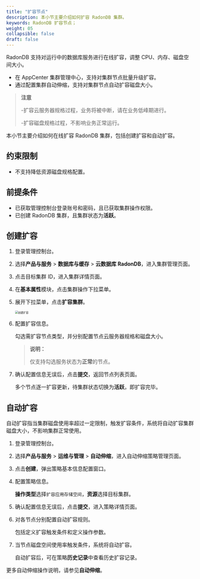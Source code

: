 ```yaml
---
title: "扩容节点"
description: 本小节主要介绍如何扩容 RadonDB 集群。 
keywords: RadonDB 扩容节点；
weight: 05
collapsible: false
draft: false
---
```



RadonDB 支持对运行中的数据库服务进行在线扩容，调整 CPU、内存、磁盘空间大小。

- 在 AppCenter 集群管理中心，支持对集群节点批量升级扩容。
- 通过配置集群自动伸缩，支持对集群节点自动扩容磁盘大小。

> **注意**
> 
> -扩容云服务器规格过程，业务将被中断，请在业务低峰期进行。
> 
> -扩容磁盘规格过程，不影响业务正常运行。

本小节主要介绍如何在线扩容 RadonDB 集群，包括创建扩容和自动扩容。

## 约束限制

- 不支持降低资源磁盘规格配置。

## 前提条件

- 已获取管理控制台登录账号和密码，且已获取集群操作权限。
- 已创建 RadonDB 集群，且集群状态为**活跃**。

## 创建扩容

1. 登录管理控制台。
2. 选择**产品与服务** > **数据库与缓存** > **云数据库 RadonDB**，进入集群管理页面。
3. 点击目标集群 ID，进入集群详情页面。
4. 在**基本属性**模块，点击集群操作下拉菜单。
5. 展开下拉菜单，点击**扩容集群**。
   
   <img src="../../../_images/expansion.png" alt="创建扩容" style="zoom:50%;" />

6. 配置扩容信息。

   勾选需扩容节点类型，并分别配置节点云服务器规格和磁盘大小。

   > **说明：**
   >
   > 仅支持勾选服务状态为**正常**的节点。

7. 确认配置信息无误后，点击**提交**，返回节点列表页面。

   多个节点逐一扩容更新，待集群状态切换为**活跃**，即扩容完毕。

## 自动扩容

自动扩容指当集群磁盘使用率超过一定限制，触发扩容条件，系统将自动扩容集群磁盘大小，不影响集群正常使用。

1. 登录管理控制台。
2. 选择**产品与服务** > **运维与管理** > **自动伸缩**，进入自动伸缩策略管理页面。
3. 点击**创建**，弹出策略基本信息配置窗口。
4. 配置策略信息。

   **操作类型**选择`扩容应用存储空间`，**资源**选择目标集群。

5. 确认配置信息无误后，点击**提交**，进入策略详情页面。
6. 对各节点分别配置自动扩容规则。
    
    包括定义扩容触发条件和定义操作参数。

7. 当节点磁盘空间使用率触发条件，系统将自动扩容。
   
   自动扩容后，可在策略**历史记录**中查看历史扩容记录。

更多自动伸缩操作说明，请参见**自动伸缩**。
